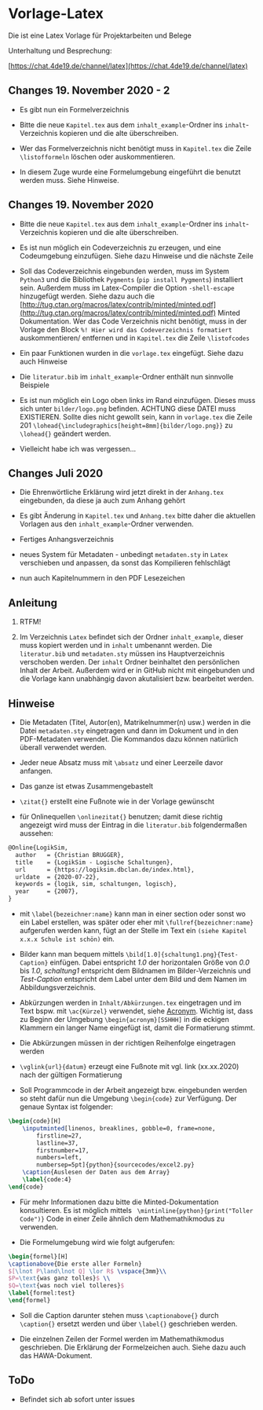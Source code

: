 # Vorlage-Latex
Die ist eine Latex Vorlage für Projektarbeiten und Belege

Unterhaltung und Besprechung:

[https://chat.4de19.de/channel/latex](https://chat.4de19.de/channel/latex)

## Changes 19. November 2020 - 2

- Es gibt nun ein Formelverzeichnis

- Bitte die neue `Kapitel.tex` aus dem `inhalt_example`-Ordner ins `inhalt`-Verzeichnis kopieren und die alte überschreiben.

- Wer das Formelverzeichnis nicht benötigt muss in `Kapitel.tex` die Zeile `\listofformeln` löschen oder auskommentieren.

- In diesem Zuge wurde eine Formelumgebung eingeführt die benutzt werden muss. Siehe Hinweise.

## Changes 19. November 2020

- Bitte die neue `Kapitel.tex` aus dem `inhalt_example`-Ordner ins `inhalt`-Verzeichnis kopieren und die alte überschreiben.

- Es ist nun möglich ein Codeverzeichnis zu erzeugen, und eine Codeumgebung einzufügen. Siehe dazu Hinweise und die nächste Zeile

- Soll das Codeverzeichnis eingebunden werden, muss im System `Python3` und die Bibliothek `Pygments` (`pip install Pygments`) installiert sein. Außerdem muss im Latex-Compiler die Option `-shell-escape` hinzugefügt werden. Siehe dazu auch die [http://tug.ctan.org/macros/latex/contrib/minted/minted.pdf](http://tug.ctan.org/macros/latex/contrib/minted/minted.pdf) Minted Dokumentation. Wer das Code Verzeichnis nicht benötigt, muss in der Vorlage den Block `%! Hier wird das Codeverzeichnis formatiert` auskommentieren/ entfernen und in `Kapitel.tex` die Zeile `\listofcodes`  

- Ein paar Funktionen wurden in die `vorlage.tex` eingefügt. Siehe dazu auch Hinweise

- Die `literatur.bib` im `inhalt_example`-Ordner enthält nun sinnvolle Beispiele

- Es ist nun möglich ein Logo oben links im Rand einzufügen. Dieses muss sich unter `bilder/logo.png` befinden. ACHTUNG diese DATEI muss EXISTIEREN. Sollte dies nicht gewollt sein, kann in `vorlage.tex` die Zeile 201 `\lohead{\includegraphics[height=8mm]{bilder/logo.png}}` zu `\lohead{}` geändert werden.

- Vielleicht habe ich was vergessen...

## Changes Juli 2020

- Die Ehrenwörtliche Erklärung wird jetzt direkt in der `Anhang.tex` eingebunden, da diese ja auch zum Anhang gehört

- Es gibt Änderung in `Kapitel.tex` und `Anhang.tex` bitte daher die aktuellen Vorlagen aus den `inhalt_example`-Ordner verwenden.

- Fertiges Anhangsverzeichnis

- neues System für Metadaten - unbedingt `metadaten.sty` in `Latex` verschieben und anpassen, da sonst das Kompilieren fehlschlägt

- nun auch Kapitelnummern in den PDF Lesezeichen

## Anleitung

1. RTFM!

2. Im Verzeichnis `Latex` befindet sich der Ordner `inhalt_example`, dieser muss kopiert werden und in `inhalt` umbenannt werden. Die `literatur.bib` und `metadaten.sty` müssen ins Hauptverzeichnis verschoben werden. Der `inhalt` Ordner beinhaltet den persönlichen Inhalt der Arbeit. Außerdem wird er in GitHub nicht mit eingebunden und die Vorlage kann unabhängig davon akutalisiert bzw. bearbeitet werden.

## Hinweise

- Die Metadaten (Titel, Autor(en), Matrikelnummer(n) usw.) werden in die Datei `metadaten.sty` eingetragen und dann im Dokument und in den PDF-Metadaten verwendet. Die Kommandos dazu können natürlich überall verwendet werden.

- Jeder neue Absatz muss mit `\absatz` und einer Leerzeile davor anfangen.

- Das ganze ist etwas Zusammengebastelt

- `\zitat{}` erstellt eine Fußnote wie in der Vorlage gewünscht

- für Onlinequellen `\onlinezitat{}` benutzen; damit diese richtig angezeigt wird muss der Eintrag in die `literatur.bib` folgendermaßen aussehen:
```latex
@Online{LogikSim,
  author   = {Christian BRUGGER},
  title    = {LogikSim - Logische Schaltungen},
  url      = {https://logiksim.dbclan.de/index.html},
  urldate  = {2020-07-22},
  keywords = {logik, sim, schaltungen, logisch},
  year     = {2007},
}
```

- mit `\label{bezeichner:name}` kann man in einer section oder sonst wo ein Label erstellen, was später oder eher mit `\fullref{bezeichner:name}` aufgerufen werden kann, fügt an der Stelle im Text ein `(siehe Kapitel x.x.x Schule ist schön)` ein.

- Bilder kann man bequem mittels `\bild[1.0]{schaltung1.png}{Test-Caption}` einfügen. Dabei entspricht *1.0* der horizontalen Größe von *0.0* bis *1.0*, *schaltung1* entspricht dem Bildnamen im Bilder-Verzeichnis und *Test-Caption* entspricht dem Label unter dem Bild und dem Namen im Abbildungsverzeichnis.

- Abkürzungen werden in `Inhalt/Abkürzungen.tex` eingetragen und im Text bspw. mit `\ac{Kürzel}` verwendet, siehe [Acronym](https://www.namsu.de/Extra/pakete/Acronym.html). Wichtig ist, dass zu Beginn der Umgebung `\begin{acronym}[SSHHH]` in die eckigen Klammern ein langer Name eingefügt ist, damit die Formatierung stimmt.

- Die Abkürzungen müssen in der richtigen Reihenfolge eingetragen werden

- `\vglink{url}{datum}` erzeugt eine Fußnote mit vgl. link (xx.xx.2020) nach der gültigen Formatierung

- Soll Programmcode in der Arbeit angezeigt bzw. eingebunden werden so steht dafür nun die Umgebung `\begin{code}` zur Verfügung. Der genaue Syntax ist folgender:
```latex
\begin{code}[H]
    \inputminted[linenos, breaklines, gobble=0, frame=none,
        firstline=27,
        lastline=37,
        firstnumber=17,
        numbers=left,
        numbersep=5pt]{python}{sourcecodes/excel2.py}
    \caption{Auslesen der Daten aus dem Array}
    \label{code:4}
\end{code}
```

- Für mehr Informationen dazu bitte die Minted-Dokumentation konsultieren. Es ist möglich mittels ` \mintinline{python}{print("Toller Code")}` Code in einer Zeile ähnlich dem Mathemathikmodus zu verwenden.

- Die Formelumgebung wird wie folgt aufgerufen:
```latex
\begin{formel}[H]
\captionabove{Die erste aller Formeln}
$[\lnot P\land\lnot Q] \lor R$ \vspace{3mm}\\
$P=\text{was ganz tolles}$ \\
$Q=\text{was noch viel tolleres}$
\label{formel:test}
\end{formel}
```

- Soll die Caption darunter stehen muss `\captionabove{}` durch `\caption{}` ersetzt werden und über `\label{}` geschrieben werden.

- Die einzelnen Zeilen der Formel werden im Mathemathikmodus geschrieben. Die Erklärung der Formelzeichen auch. Siehe dazu auch das HAWA-Dokument.


## ToDo

- Befindet sich ab sofort unter issues
